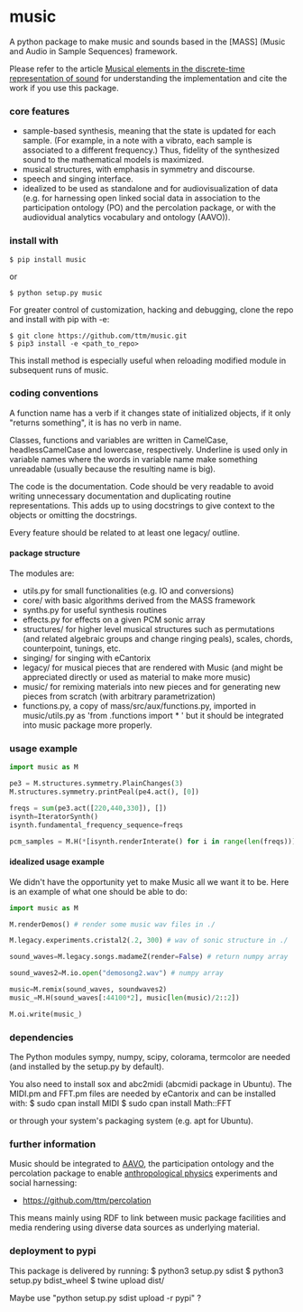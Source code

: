 # music
A python package to make music and sounds
based in the [MASS] (Music and Audio in Sample Sequences) framework.

Please refer to the article
[Musical elements in the discrete-time representation of sound](https://arxiv.org/abs/1412.6853)
for understanding the implementation and cite the work if you use this package.

### core features
* sample-based synthesis,
meaning that the state is updated for each sample.
(For example,  in a note with a vibrato, each sample is associated
to a different frequency.)
Thus, fidelity of the synthesized sound to the mathematical models is maximized.
* musical structures, with emphasis in symmetry and discourse.
* speech and singing interface.
* idealized to be used as standalone and for audiovisualization of data 
(e.g. for harnessing open linked social data in association to the participation ontology (PO)
and the percolation package, or with the audiovidual analytics vocabulary and ontology (AAVO)).

### install with
    $ pip install music
or

    $ python setup.py music

For greater control of customization, hacking and debugging, clone the repo and install with pip with -e:

    $ git clone https://github.com/ttm/music.git
    $ pip3 install -e <path_to_repo>

This install method is especially useful when reloading modified module in subsequent runs of music.

### coding conventions
A function name has a verb if it changes state of initialized objects, if it only "returns something", it is has no verb in name.

Classes, functions and variables are written in CamelCase, headlessCamelCase and lowercase, respectively.
Underline is used only in variable names where the words in variable name make something unreadable (usually because the resulting name is big).

The code is the documentation. Code should be very readable to avoid writing unnecessary documentation and duplicating routine representations. This adds up to using docstrings to give context to the objects or omitting the docstrings.

Every feature should be related to at least one legacy/ outline.

#### package structure
The modules are:
* utils.py for small functionalities (e.g. IO and conversions)
* core/ with basic algorithms derived from the MASS framework
* synths.py for useful synthesis routines
* effects.py for effects on a given PCM sonic array
* structures/ for higher level musical structures such as permutations (and related algebraic groups and change ringing peals), scales, chords, counterpoint, tunings, etc.
* singing/ for singing with eCantorix
* legacy/ for musical pieces that are rendered with Music (and might be appreciated directly or used as material to make more music)
* music/ for remixing materials into new pieces and for generating new pieces from scratch (with arbitrary parametrization)
* functions.py, a copy of mass/src/aux/functions.py, imported in music/utils.py
as 'from .functions import * ' but it should be integrated into music package more properly.

### usage example

```python
import music as M

pe3 = M.structures.symmetry.PlainChanges(3)
M.structures.symmetry.printPeal(pe4.act(), [0])

freqs = sum(pe3.act([220,440,330]), [])
isynth=IteratorSynth()
isynth.fundamental_frequency_sequence=freqs

pcm_samples = M.H(*[isynth.renderInterate() for i in range(len(freqs))])

```

#### idealized usage example
We didn't have the opportunity yet to make Music all we want it to be.
Here is an example of what one should be able to do:

```python
import music as M

M.renderDemos() # render some music wav files in ./

M.legacy.experiments.cristal2(.2, 300) # wav of sonic structure in ./

sound_waves=M.legacy.songs.madameZ(render=False) # return numpy array

sound_waves2=M.io.open("demosong2.wav") # numpy array

music=M.remix(sound_waves, soundwaves2)
music_=M.H(sound_waves[:44100*2], music[len(music)/2::2])

M.oi.write(music_)

```

### dependencies
The Python modules 
sympy, numpy, scipy, colorama, termcolor
are needed (and installed by the setup.py by default).

You also need to install sox and abc2midi (abcmidi package in Ubuntu).
The MIDI.pm and FFT.pm files are needed by eCantorix
and can be installed with:
  $ sudo cpan install MIDI
  $ sudo cpan install Math::FFT

or through your system's packaging system (e.g. apt for Ubuntu).

### further information
Music should be integrated to [AAVO], the participation ontology and the percolation package
to enable [anthropological physics] experiments and social harnessing:
- https://github.com/ttm/percolation

This means mainly using RDF to link between music package facilities and media rendering using diverse data sources as underlying material.

[AAVO]: https://github.com/ttm/aavo
[anthropological physics]: https://www.academia.edu/10356773/What_are_you_and_I_anthropological_physics_fundamentals_

### deployment to pypi
This package іs delivered by running:
  $ python3 setup.py sdist
  $ python3 setup.py bdist\_wheel
  $ twine upload dist/

Maybe use "python setup.py sdist upload -r pypi" ?
